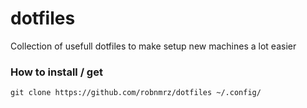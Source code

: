 # dotfiles
Collection of usefull dotfiles to make setup new machines a lot easier

### How to install / get

```bashrc
git clone https://github.com/robnmrz/dotfiles ~/.config/
```
